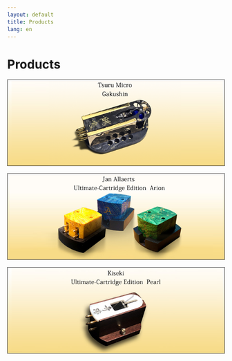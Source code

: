 ```yaml
---
layout: default
title: Products
lang: en
---
```



# Products

[![TSURU MICRO](/assets/products/tsuru-micro/tsuru-micro.png)](/en/products/tsuru-micro.html)

[![Cartridge 1](/assets/products/cartridge1.png)](/en/products/cartridge1.html)

[![Cartridge 2](/assets/products/cartridge2.png)](/en/products/kiseki.html)

